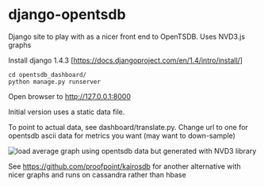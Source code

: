 django-opentsdb
===============

Django site to play with as a nicer front end to OpenTSDB. Uses NVD3.js graphs

Install django 1.4.3 [https://docs.djangoproject.com/en/1.4/intro/install/]
```
cd opentsdb_dashboard/
python manage.py runserver
```

Open browser to http://127.0.0.1:8000

Initial version uses a static data file.

To point to actual data, see dashboard/translate.py. 
Change url to one for opentsdb ascii data for metrics you want (may want to down-sample)

![load average graph using opentsdb data but generated with NVD3 library](https://raw.github.com/stuart-warren/django-opentsdb/master/docs/images/nvd3-load-2.png)

See https://github.com/proofpoint/kairosdb for another alternative with nicer graphs and runs on cassandra rather than hbase
